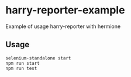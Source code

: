 # harry-reporter-example

Example of usage harry-reporter with hermione

## Usage

```
selenium-standalone start
npm run start
npm run test
```
